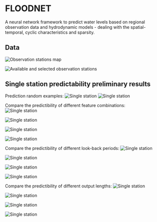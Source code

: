 # FLOODNET
A neural network framework to predict water levels based on regional observation data and hydrodynamic models - dealing with the spatial-temporal, cyclic characteristics and sparsity.  

## Data
![Observation stations map](https://github.com/larryyin/floodnet/blob/master/img/02_map_obs_stations.png "Observation stations map")

![Available and selected observation stations](https://github.com/larryyin/floodnet/blob/master/img/00b_available_selected_obs.png "Available and selected observation stations")

## Single station predictability preliminary results
Prediction random examples:
![Single station](https://github.com/larryyin/floodnet/blob/master/tests/24_6_obs_The_Battery_NY/check.png "Single station")
![Single station](https://github.com/larryyin/floodnet/blob/master/tests/72_24_sur_tidall_Bergen_Point_West_Reach_NY/check.png "Single station")

Compare the predictibility of different feature combinations:
![Single station](https://github.com/larryyin/floodnet/blob/master/img/rmse_compare_xylen_FEATURE/rmse_compare_24_6_allstations.png "Single station")

![Single station](https://github.com/larryyin/floodnet/blob/master/img/rmse_compare_xylen_FEATURE/rmse_compare_48_12_allstations.png "Single station")

![Single station](https://github.com/larryyin/floodnet/blob/master/img/rmse_compare_xylen_FEATURE/rmse_compare_72_24_allstations.png "Single station")

![Single station](https://github.com/larryyin/floodnet/blob/master/img/rmse_compare_xylen_FEATURE/rmse_compare_96_24_allstations.png "Single station")

Compare the predictibility of different look-back periods:
![Single station](https://github.com/larryyin/floodnet/blob/master/img/rmse_compare_feature_y_XLEN/rmse_compare_6_allx_allstations.png "Single station")

![Single station](https://github.com/larryyin/floodnet/blob/master/img/rmse_compare_feature_y_XLEN/rmse_compare_12_allx_allstations.png "Single station")

![Single station](https://github.com/larryyin/floodnet/blob/master/img/rmse_compare_feature_y_XLEN/rmse_compare_18_allx_allstations.png "Single station")

![Single station](https://github.com/larryyin/floodnet/blob/master/img/rmse_compare_feature_y_XLEN/rmse_compare_24_allx_allstations.png "Single station")

Compare the predictibility of different output lengths:
![Single station](https://github.com/larryyin/floodnet/blob/master/img/rmse_compare_feature_x_YLEN/rmse_compare_24_ally_allstations.png "Single station")

![Single station](https://github.com/larryyin/floodnet/blob/master/img/rmse_compare_feature_x_YLEN/rmse_compare_48_ally_allstations.png "Single station")

![Single station](https://github.com/larryyin/floodnet/blob/master/img/rmse_compare_feature_x_YLEN/rmse_compare_72_ally_allstations.png "Single station")

![Single station](https://github.com/larryyin/floodnet/blob/master/img/rmse_compare_feature_x_YLEN/rmse_compare_96_ally_allstations.png "Single station")

